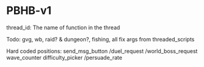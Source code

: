 # PBHB-v1

thread_id: The name of function in the thread

Todo: gvg, wb, raid? & dungeon?, fishing, all
fix args from threaded_scripts

Hard coded positions:
send_msg_button
/duel_request
/world_boss_request
wave_counter
difficulty_picker
/persuade_rate
